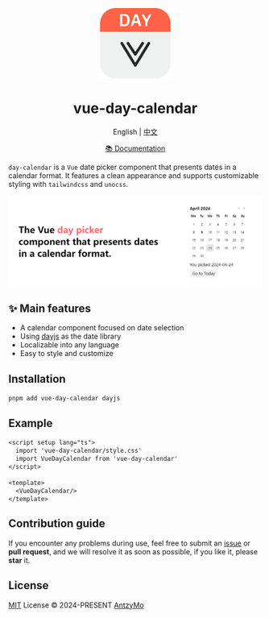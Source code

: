 <p align=center>
<a href="https://github.com/AntzyMo/vue-day-calendar"><img src="./assets/logo.svg" width="140"/></a>
</p>

<h1 align="center">
vue-day-calendar
</h1>

<p align="center">
English | <a href="README-CN.md">中文</a>
</p>

<p align="center">
<a href="https://daycalendar.antzy.me">📚️ Documentation</a>
</p>

`day-calendar` is a `Vue` date picker component that presents dates in a calendar format. It features a clean appearance and supports customizable styling with `tailwindcss` and `unocss`.


![screenshot](./assets/screenshot.png)

## ✨ Main features
-  A calendar component focused on date selection
-  Using [dayjs](https://dayjs.gitee.io/en) as the date library
-  Localizable into any language
-  Easy to style and customize


## Installation
```shell
pnpm add vue-day-calendar dayjs
```

## Example
```vue
<script setup lang="ts">
  import 'vue-day-calendar/style.css'
  import VueDayCalendar from 'vue-day-calendar'
</script>

<template>
  <VueDayCalendar/>
</template>
```

## Contribution guide
If you encounter any problems during use, feel free to submit an [issue](https://github.com/AntzyMo/vue-day-calendar/issues) or **pull request**, and we will resolve it as soon as possible, if you like it, please **star** it.


## License
[MIT](./LICENSE) License &copy; 2024-PRESENT [AntzyMo](https://github.com/AntzyMo)



